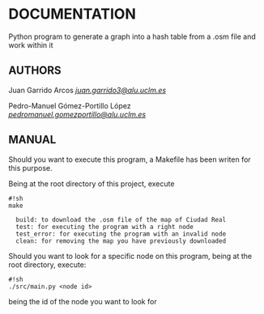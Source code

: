 # DOCUMENTATION #


Python program to generate a graph into a hash table from a .osm file and work within it

## AUTHORS ##

Juan Garrido Arcos 
      *juan.garrido3@alu.uclm.es*
    
Pedro-Manuel Gómez-Portillo López 
      *pedromanuel.gomezportillo@alu.uclm.es*

## MANUAL ##

Should you want to execute this program, a Makefile has been writen for 
this purpose.

Being at the root directory of this project, execute 

```
#!sh
make
```
      build: to download the .osm file of the map of Ciudad Real    
      test: for executing the program with a right node
      test_error: for executing the program with an invalid node
      clean: for removing the map you have previously downloaded

    
Should you want to look for a specific node on this program, being at
the root directory, execute:

    
```
#!sh
./src/main.py <node id>
```
being *<node id>* the id of the node you want to look for